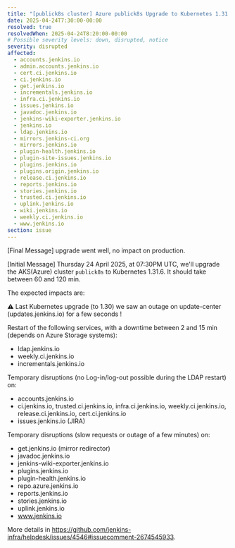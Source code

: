 ```yaml
---
title: "[publick8s cluster] Azure publick8s Upgrade to Kubernetes 1.31.6"
date: 2025-04-24T7:30:00-00:00
resolved: true
resolvedWhen: 2025-04-24T8:20:00-00:00
# Possible severity levels: down, disrupted, notice
severity: disrupted
affected:
  - accounts.jenkins.io
  - admin.accounts.jenkins.io
  - cert.ci.jenkins.io
  - ci.jenkins.io
  - get.jenkins.io
  - incrementals.jenkins.io
  - infra.ci.jenkins.io
  - issues.jenkins.io
  - javadoc.jenkins.io
  - jenkins-wiki-exporter.jenkins.io
  - jenkins.io
  - ldap.jenkins.io
  - mirrors.jenkins-ci.org
  - mirrors.jenkins.io
  - plugin-health.jenkins.io
  - plugin-site-issues.jenkins.io
  - plugins.jenkins.io
  - plugins.origin.jenkins.io
  - release.ci.jenkins.io
  - reports.jenkins.io
  - stories.jenkins.io
  - trusted.ci.jenkins.io
  - uplink.jenkins.io
  - wiki.jenkins.io
  - weekly.ci.jenkins.io
  - www.jenkins.io
section: issue
---
```


[Final Message]
upgrade went well, no impact on production.

[Initial Message]
Thursday 24 April 2025, at 07:30PM UTC, we'll upgrade the AKS(Azure) cluster  `publick8s` to Kubernetes 1.31.6. It should take between 60 and 120 min.

The expected impacts are:

⚠️ Last Kubernetes upgrade (to 1.30) we saw an outage on update-center (updates.jenkins.io) for a few seconds !


Restart of the following services, with a downtime between 2 and 15 min (depends on Azure Storage systems):

- ldap.jenkins.io
- weekly.ci.jenkins.io
- incrementals.jenkins.io

Temporary disruptions (no Log-in/log-out possible during the LDAP restart) on:

- accounts.jenkins.io
- ci.jenkins.io, trusted.ci.jenkins.io, infra.ci.jenkins.io, weekly.ci.jenkins.io, release.ci.jenkins.io, cert.ci.jenkins.io
- issues.jenkins.io (JIRA)

Temporary disruptions (slow requests or outage of a few minutes) on:

- get.jenkins.io (mirror redirector)
- javadoc.jenkins.io
- jenkins-wiki-exporter.jenkins.io
- plugins.jenkins.io
- plugin-health.jenkins.io
- repo.azure.jenkins.io
- reports.jenkins.io
- stories.jenkins.io
- uplink.jenkins.io
- www.jenkins.io

More details in <https://github.com/jenkins-infra/helpdesk/issues/4546#issuecomment-2674545933>.
